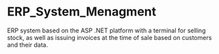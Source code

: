 # ERP_System_Menagment

ERP system based on the ASP .NET platform with a terminal for selling stock, as well as issuing invoices at the time of sale based on customers and their data.
